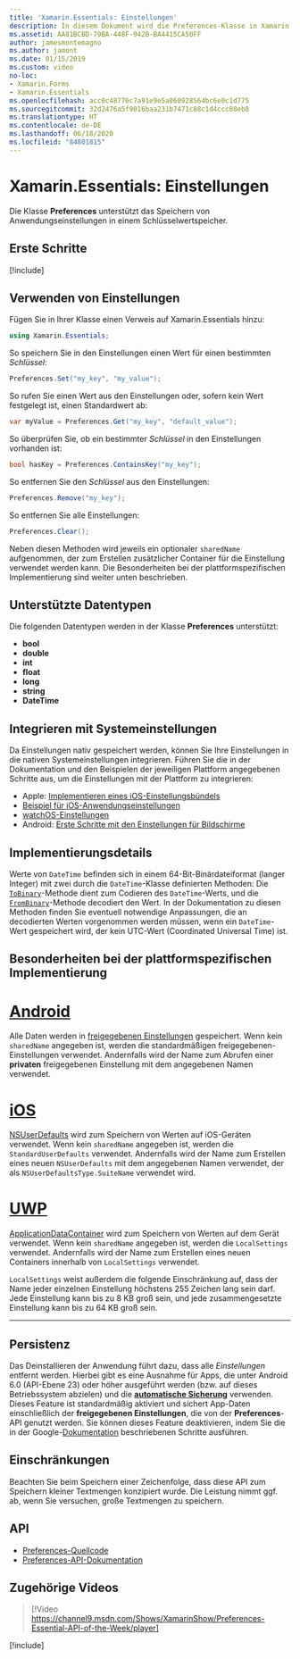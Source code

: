 ```yaml
---
title: 'Xamarin.Essentials: Einstellungen'
description: In diesem Dokument wird die Preferences-Klasse in Xamarin.Essentials beschrieben, die Anwendungseinstellungen in einem Schlüssel-Wert-Speicher speichert. Behandelt werden die Verwendung der Klasse und die Datentypen, die gespeichert werden können.
ms.assetid: AA81BCBD-79BA-448F-942B-BA4415CA50FF
author: jamesmontemagno
ms.author: jamont
ms.date: 01/15/2019
ms.custom: video
no-loc:
- Xamarin.Forms
- Xamarin.Essentials
ms.openlocfilehash: acc0c48776c7a91e9e5a060928564bc6e0c1d775
ms.sourcegitcommit: 32d2476a5f9016baa231b7471c88c1d4ccc08eb8
ms.translationtype: HT
ms.contentlocale: de-DE
ms.lasthandoff: 06/18/2020
ms.locfileid: "84801815"
---
```

# <a name="xamarinessentials-preferences"></a>Xamarin.Essentials: Einstellungen

Die Klasse **Preferences** unterstützt das Speichern von Anwendungseinstellungen in einem Schlüsselwertspeicher.

## <a name="get-started"></a>Erste Schritte

[!include[](~/essentials/includes/get-started.md)]

## <a name="using-preferences"></a>Verwenden von Einstellungen

Fügen Sie in Ihrer Klasse einen Verweis auf Xamarin.Essentials hinzu:

```csharp
using Xamarin.Essentials;
```

So speichern Sie in den Einstellungen einen Wert für einen bestimmten _Schlüssel_:

```csharp
Preferences.Set("my_key", "my_value");
```

So rufen Sie einen Wert aus den Einstellungen oder, sofern kein Wert festgelegt ist, einen Standardwert ab:

```csharp
var myValue = Preferences.Get("my_key", "default_value");
```

So überprüfen Sie, ob ein bestimmter _Schlüssel_ in den Einstellungen vorhanden ist:

```csharp
bool hasKey = Preferences.ContainsKey("my_key");
```

So entfernen Sie den _Schlüssel_ aus den Einstellungen:

```csharp
Preferences.Remove("my_key");
```

So entfernen Sie alle Einstellungen:

```csharp
Preferences.Clear();
```

Neben diesen Methoden wird jeweils ein optionaler `sharedName` aufgenommen, der zum Erstellen zusätzlicher Container für die Einstellung verwendet werden kann. Die Besonderheiten bei der plattformspezifischen Implementierung sind weiter unten beschrieben.

## <a name="supported-data-types"></a>Unterstützte Datentypen

Die folgenden Datentypen werden in der Klasse **Preferences** unterstützt:

- **bool**
- **double**
- **int**
- **float**
- **long**
- **string**
- **DateTime**

## <a name="integrate-with-system-settings"></a>Integrieren mit Systemeinstellungen

Da Einstellungen nativ gespeichert werden, können Sie Ihre Einstellungen in die nativen Systemeinstellungen integrieren. Führen Sie die in der Dokumentation und den Beispielen der jeweiligen Plattform angegebenen Schritte aus, um die Einstellungen mit der Plattform zu integrieren:

* Apple: [Implementieren eines iOS-Einstellungsbündels](https://developer.apple.com/library/content/documentation/Cocoa/Conceptual/UserDefaults/Preferences/Preferences.html)
* [Beispiel für iOS-Anwendungseinstellungen](https://docs.microsoft.com/samples/xamarin/ios-samples/appprefs/)
* [watchOS-Einstellungen](https://developer.xamarin.com/guides/ios/watch/working-with/settings/)
* Android: [Erste Schritte mit den Einstellungen für Bildschirme](https://developer.android.com/guide/topics/ui/settings.html)

## <a name="implementation-details"></a>Implementierungsdetails

Werte von `DateTime` befinden sich in einem 64-Bit-Binärdateiformat (langer Integer) mit zwei durch die `DateTime`-Klasse definierten Methoden: Die [`ToBinary`](xref:System.DateTime.ToBinary)-Methode dient zum Codieren des `DateTime`-Werts, und die [`FromBinary`](xref:System.DateTime.FromBinary(System.Int64))-Methode decodiert den Wert. In der Dokumentation zu diesen Methoden finden Sie eventuell notwendige Anpassungen, die an decodierten Werten vorgenommen werden müssen, wenn ein `DateTime`-Wert gespeichert wird, der kein UTC-Wert (Coordinated Universal Time) ist.

## <a name="platform-implementation-specifics"></a>Besonderheiten bei der plattformspezifischen Implementierung

# <a name="android"></a>[Android](#tab/android)

Alle Daten werden in [freigegebenen Einstellungen](https://developer.android.com/training/data-storage/shared-preferences.html) gespeichert. Wenn kein `sharedName` angegeben ist, werden die standardmäßigen freigegebenen-Einstellungen verwendet. Andernfalls wird der Name zum Abrufen einer **privaten** freigegebenen Einstellung mit dem angegebenen Namen verwendet.

# <a name="ios"></a>[iOS](#tab/ios)

[NSUserDefaults](https://docs.microsoft.com/xamarin/ios/app-fundamentals/user-defaults) wird zum Speichern von Werten auf iOS-Geräten verwendet. Wenn kein `sharedName` angegeben ist, werden die `StandardUserDefaults` verwendet. Andernfalls wird der Name zum Erstellen eines neuen `NSUserDefaults` mit dem angegebenen Namen verwendet, der als `NSUserDefaultsType.SuiteName` verwendet wird.

# <a name="uwp"></a>[UWP](#tab/uwp)

[ApplicationDataContainer](https://docs.microsoft.com/uwp/api/windows.storage.applicationdatacontainer) wird zum Speichern von Werten auf dem Gerät verwendet. Wenn kein `sharedName` angegeben ist, werden die `LocalSettings` verwendet. Andernfalls wird der Name zum Erstellen eines neuen Containers innerhalb von `LocalSettings` verwendet.

`LocalSettings` weist außerdem die folgende Einschränkung auf, dass der Name jeder einzelnen Einstellung höchstens 255 Zeichen lang sein darf. Jede Einstellung kann bis zu 8 KB groß sein, und jede zusammengesetzte Einstellung kann bis zu 64 KB groß sein.

--------------

## <a name="persistence"></a>Persistenz

Das Deinstallieren der Anwendung führt dazu, dass alle _Einstellungen_ entfernt werden. Hierbei gibt es eine Ausnahme für Apps, die unter Android 6.0 (API-Ebene 23) oder höher ausgeführt werden (bzw. auf dieses Betriebssystem abzielen) und die [__automatische Sicherung__](https://developer.android.com/guide/topics/data/autobackup) verwenden. Dieses Feature ist standardmäßig aktiviert und sichert App-Daten einschließlich der __freigegebenen Einstellungen__, die von der **Preferences**-API genutzt werden. Sie können dieses Feature deaktivieren, indem Sie die in der Google-[Dokumentation](https://developer.android.com/guide/topics/data/autobackup) beschriebenen Schritte ausführen.

## <a name="limitations"></a>Einschränkungen

Beachten Sie beim Speichern einer Zeichenfolge, dass diese API zum Speichern kleiner Textmengen konzipiert wurde.  Die Leistung nimmt ggf. ab, wenn Sie versuchen, große Textmengen zu speichern.

## <a name="api"></a>API

- [Preferences-Quellcode](https://github.com/xamarin/Essentials/tree/main/Xamarin.Essentials/Preferences)
- [Preferences-API-Dokumentation](xref:Xamarin.Essentials.Preferences)

## <a name="related-video"></a>Zugehörige Videos

> [!Video https://channel9.msdn.com/Shows/XamarinShow/Preferences-Essential-API-of-the-Week/player]

[!include[](~/essentials/includes/xamarin-show-essentials.md)]

